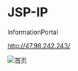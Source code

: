 # JSP-IP
 InformationPortal

http://47.98.242.243/

![首页](/Users/cyd/Documents/GitHub/JSP-IP/文档&截图/运行效果图/实际页面图/首页.png)